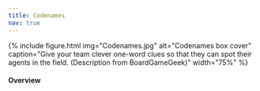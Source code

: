 ```yaml
---
title: Codenames
nav: true
--- 
```


{% include figure.html img="Codenames.jpg" alt="Codenames box cover" caption="Give your team clever one-word clues so that they can spot their agents in the field. 
(Description from BoardGameGeek)" width="75%" %}

#### Overview
<html>
   <head>
      <style>
         table {width: 100%;}
         table, td, th {
            border-collapse: collapse;
            padding: 8px;
            border-bottom: 1px solid #ddd;
         
         th {            
            style="text-align:Center"
            border: 1px solid black;
            padding-top: 12px;
            padding-bottom: 12px;
            background-color: #f1b300;
            color: white;
            }
      </style>
   </head>
   <body>
      <table>
         <tr>
            <td style="text-align:Left">Author:</td>
            <td style="text-align:Left">Vlaada Chvátil</td>
         </tr>
         <tr>
            <td style="text-align:Left">Year:</td>
            <td style="text-align:Left">2015</td>
         </tr>
         <tr>
            <td style="text-align:Left">Players:</td>
            <td style="text-align:Left">4+</td>
         </tr>
          <tr>
            <td style="text-align:Left">Time:</td>
            <td style="text-align:Left">15 min</td>
         </tr>
          <tr>
            <td style="text-align:Left">Mechanics:</td>
            <td style="text-align:Left">Words Association, Deduction, Team Play</td>
         </tr>
      </table>
   </body>
   <p>
   </p>
</html>
#### Description
The two rival spymasters know the secret identities of 25 agents. Their teammates know the agents only by their CODENAMES.

The teams compete to see who can make contact with all of their agents first. Spymasters give one-word clues that can point to multiple words on the board. Their teammates try to guess words of the right color while avoiding those that belong to the opposing team. And everyone wants to avoid the assassin.

Codenames: win or lose, it’s fun to figure out the clues.

<div style="text-align: center;">
<a class="btn btn-warning" href="https://codenames.game/" role="button">Play Codenames Online!</a>
<a class="btn btn-warning" href="https://documentcloud.adobe.com/link/track?uri=urn:aaid:scds:US:9fdab552-f314-41d0-91c1-e37e4a7efae0" role="button">Official Game Rules</a>
</div>                 

#### Goal

Be the first team to make contact with all of their agents!

#### SETUP
1. Log in to the site
2. Choose team (<span style="color:#FF0000;">red</span> or <span style="color:#0000FF;">blue</span>) and role (one Spymaster and rest are Operatives on each team)
3. The team that has one extra clue to guess goes first

#### GAMEPLAY
First, Spymaster examines the board, then gives an one-word clue followed by a number, which relates to the number of associated cards (exception: 0 and ∞).

{% capture text %}
Can you find 3 cards that relate to the clue "MAPLE"?
{% endcapture %}
{% include card.md text=text header="An Example Clue: MAPLE, 3" img="Codename_Example_Clue.PNG" %}

The clue must
- Relate to word meaning 
- Be a word in English language
- Not be a form or part of a word on any visible card
- Optional variant: Compound/hyphenated words, proper names, abbreviations, acronyms, homonyms, and rhymed words

0 means no clues relate to it. Both 0 and ∞ allow unlimited guessing (unless wrong).

Next, Operatives on that team discuss amongst themselves, then inform their team's Spymaster their guesses (one at a time) up to one more than the number clue provided (if not 0 and ∞). There are four possible scenarios that can occur based on the guesses:
- <span style="color:#FF0000;">Their team’s color (e.g. red) = got a clue and keep guessing until number limit, or may chose to stop</span>
- <span style="color:#0000FF;">The opponent’s color (e.g. blue) = card covered by opponent and turn ends</span>
- <span style="color:#808080;">Bystander (beige) = turn ends</span>
- **Assassin (black) = game ends and that team loses**

#### GAME END
Gameplay continues until endgame condition is met when:
- First team to have all their words covered wins; or
- The team that contacts the assassin instantly loses

Codenames is often played with several rounds, and each round's score will be tallied and counts toward the teams' final scores.
